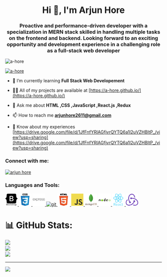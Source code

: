 <h1 align="center">Hi 👋, I'm Arjun Hore</h1>
<h3 align="center">Proactive and performance-driven developer with a
specialization in MERN stack skilled in handling multiple tasks on
the frontend and backend. Looking forward to an exciting
opportunity and development experience in a challenging role as
a full-stack web developer</h3>

<p align="left"> <img src="https://komarev.com/ghpvc/?username=a-hore&label=Profile%20views&color=0e75b6&style=flat" alt="a-hore" /> </p>

<p align="left"> <a href="https://github.com/ryo-ma/github-profile-trophy"><img src="https://github-profile-trophy.vercel.app/?username=a-hore" alt="a-hore" /></a> </p>

- 🌱 I’m currently learning **Full Stack Web Developement**

- 👨‍💻 All of my projects are available at [https://a-hore.github.io/](https://a-hore.github.io/)

- 💬 Ask me about **HTML ,CSS ,JavaScript ,React.js ,Redux**

- 📫 How to reach me **arjunhore2611@gmail.com**

- 📄 Know about my experiences [https://drive.google.com/file/d/1JfFnfYRlAGfjvrQYTQ6a1l2uVZHBltP_/view?usp=sharing](https://drive.google.com/file/d/1JfFnfYRlAGfjvrQYTQ6a1l2uVZHBltP_/view?usp=sharing)

<h3 align="left">Connect with me:</h3>
<p align="left">
<a href="https://linkedin.com/in/arjun hore" target="blank"><img align="center" src="https://raw.githubusercontent.com/rahuldkjain/github-profile-readme-generator/master/src/images/icons/Social/linked-in-alt.svg" alt="arjun hore" height="30" width="40" /></a>
</p>

<h3 align="left">Languages and Tools:</h3>
<p align="left"> <a href="https://getbootstrap.com" target="_blank" rel="noreferrer"> <img src="https://raw.githubusercontent.com/devicons/devicon/master/icons/bootstrap/bootstrap-plain-wordmark.svg" alt="bootstrap" width="40" height="40"/> </a> <a href="https://www.w3schools.com/css/" target="_blank" rel="noreferrer"> <img src="https://raw.githubusercontent.com/devicons/devicon/master/icons/css3/css3-original-wordmark.svg" alt="css3" width="40" height="40"/> </a> <a href="https://expressjs.com" target="_blank" rel="noreferrer"> <img src="https://raw.githubusercontent.com/devicons/devicon/master/icons/express/express-original-wordmark.svg" alt="express" width="40" height="40"/> </a> <a href="https://git-scm.com/" target="_blank" rel="noreferrer"> <img src="https://www.vectorlogo.zone/logos/git-scm/git-scm-icon.svg" alt="git" width="40" height="40"/> </a> <a href="https://www.w3.org/html/" target="_blank" rel="noreferrer"> <img src="https://raw.githubusercontent.com/devicons/devicon/master/icons/html5/html5-original-wordmark.svg" alt="html5" width="40" height="40"/> </a> <a href="https://developer.mozilla.org/en-US/docs/Web/JavaScript" target="_blank" rel="noreferrer"> <img src="https://raw.githubusercontent.com/devicons/devicon/master/icons/javascript/javascript-original.svg" alt="javascript" width="40" height="40"/> </a> <a href="https://www.mongodb.com/" target="_blank" rel="noreferrer"> <img src="https://raw.githubusercontent.com/devicons/devicon/master/icons/mongodb/mongodb-original-wordmark.svg" alt="mongodb" width="40" height="40"/> </a> <a href="https://nodejs.org" target="_blank" rel="noreferrer"> <img src="https://raw.githubusercontent.com/devicons/devicon/master/icons/nodejs/nodejs-original-wordmark.svg" alt="nodejs" width="40" height="40"/> </a> <a href="https://reactjs.org/" target="_blank" rel="noreferrer"> <img src="https://raw.githubusercontent.com/devicons/devicon/master/icons/react/react-original-wordmark.svg" alt="react" width="40" height="40"/> </a> <a href="https://redux.js.org" target="_blank" rel="noreferrer"> <img src="https://raw.githubusercontent.com/devicons/devicon/master/icons/redux/redux-original.svg" alt="redux" width="40" height="40"/> </a> </p>

# 📊 GitHub Stats:
![](https://github-readme-stats.vercel.app/api?username=A-Hore&theme=dark&hide_border=true&include_all_commits=true&count_private=true)<br/>
![](https://github-readme-streak-stats.herokuapp.com/?user=A-Hore&theme=dark&hide_border=true)<br/>
![](https://github-readme-stats.vercel.app/api/top-langs/?username=arupadhyay25&theme=dark&hide_border=true&include_all_commits=true&count_private=true&layout=compact)

---
[![](https://visitcount.itsvg.in/api?id=arupadhyay25&icon=0&color=0)](https://visitcount.itsvg.in)


